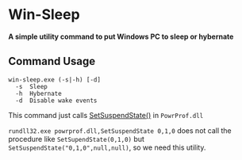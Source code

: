 # Win-Sleep

__A simple utility command to put Windows PC to sleep or hybernate__

## Command Usage

```
win-sleep.exe (-s|-h) [-d]
  -s  Sleep
  -h  Hybernate
  -d  Disable wake events
```

This command just calls [SetSuspendState()](https://learn.microsoft.com/en-us/windows/win32/api/powrprof/nf-powrprof-setsuspendstate) in `PowrProf.dll`


`rundll32.exe powrprof.dll,SetSuspendState 0,1,0` does not call the procedure like `SetSupendState(0,1,0)` but `SetSuspendState("0,1,0",null,null)`, so we need this utility.

